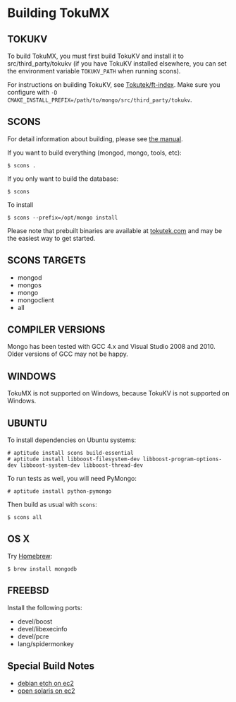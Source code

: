 
Building TokuMX
===============

TOKUKV
---------------

To build TokuMX, you must first build TokuKV and install it to src/third_party/tokukv (if you have TokuKV installed elsewhere, you can set the environment variable `TOKUKV_PATH` when running scons).

For instructions on building TokuKV, see [Tokutek/ft-index](http://github.com/Tokutek/ft-index).  Make sure you configure with `-D CMAKE_INSTALL_PREFIX=/path/to/mongo/src/third_party/tokukv`.

SCONS
---------------

For detail information about building, please see [the manual](http://dochub.mongodb.org/core/building).

If you want to build everything (mongod, mongo, tools, etc):

    $ scons .

If you only want to build the database:

    $ scons

To install

    $ scons --prefix=/opt/mongo install

Please note that prebuilt binaries are available at [tokutek.com](http://www.tokutek.com/) and may be the easiest way to get started.

SCONS TARGETS
--------------

* mongod
* mongos
* mongo
* mongoclient
* all

COMPILER VERSIONS
--------------

Mongo has been tested with GCC 4.x and Visual Studio 2008 and 2010.  Older versions
of GCC may not be happy.

WINDOWS
--------------

TokuMX is not supported on Windows, because TokuKV is not supported on Windows.

UBUNTU
--------------

To install dependencies on Ubuntu systems:

    # aptitude install scons build-essential
    # aptitude install libboost-filesystem-dev libboost-program-options-dev libboost-system-dev libboost-thread-dev

To run tests as well, you will need PyMongo:

    # aptitude install python-pymongo

Then build as usual with `scons`:

    $ scons all


OS X
--------------

Try [Homebrew](http://mxcl.github.com/homebrew/):

    $ brew install mongodb


FREEBSD
--------------

Install the following ports:

  * devel/boost
  * devel/libexecinfo
  * devel/pcre
  * lang/spidermonkey


Special Build Notes
--------------
  * [debian etch on ec2](building.debian.etch.ec2.html)
  * [open solaris on ec2](building.opensolaris.ec2.html)

